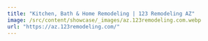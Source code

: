 ```yaml
---
title: "Kitchen, Bath & Home Remodeling | 123 Remodeling AZ"
image: /src/content/showcase/_images/az.123remodeling.com.webp
url: "https://az.123remodeling.com/"
---
```

